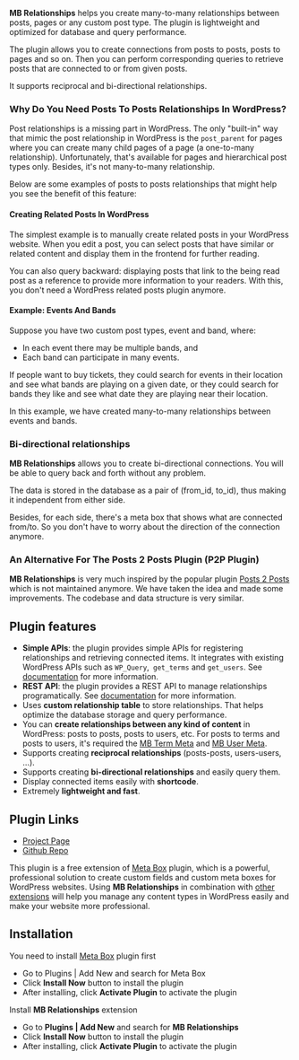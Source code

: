 **MB Relationships** helps you create many-to-many relationships between posts, pages or any custom post type. The plugin is lightweight and optimized for database and query performance.

The plugin allows you to create connections from posts to posts, posts to pages and so on. Then you can perform corresponding queries to retrieve posts that are connected to or from given posts.

It supports reciprocal and bi-directional relationships.

### Why Do You Need Posts To Posts Relationships In WordPress?

Post relationships is a missing part in WordPress. The only "built-in" way that mimic the post relationship in WordPress is the `post_parent` for pages where you can create many child pages of a page (a one-to-many relationship). Unfortunately, that's available for pages and hierarchical post types only. Besides, it's not many-to-many relationship.

Below are some examples of posts to posts relationships that might help you see the benefit of this feature:

#### Creating Related Posts In WordPress

The simplest example is to manually create related posts in your WordPress website. When you edit a post, you can select posts that have similar or related content and display them in the frontend for further reading.

You can also query backward: displaying posts that link to the being read post as a reference to provide more information to your readers. With this, you don't need a WordPress related posts plugin anymore.

#### Example: Events And Bands

Suppose you have two custom post types, event and band, where:

- In each event there may be multiple bands, and
- Each band can participate in many events.

If people want to buy tickets, they could search for events in their location and see what bands are playing on a given date, or they could search for bands they like and see what date they are playing near their location.

In this example, we have created many-to-many relationships between events and bands.

### Bi-directional relationships

**MB Relationships** allows you to create bi-directional connections. You will be able to query back and forth without any problem.

The data is stored in the database as a pair of (from_id, to_id), thus making it independent from either side.

Besides, for each side, there's a meta box that shows what are connected from/to. So you don't have to worry about the direction of the connection anymore.

### An Alternative For The Posts 2 Posts Plugin (P2P Plugin)

**MB Relationships** is very much inspired by the popular plugin [Posts 2 Posts](https://wordpress.org/plugins/posts-to-posts/) which is not maintained anymore. We have taken the idea and made some improvements. The codebase and data structure is very similar.

## Plugin features

- **Simple APIs**: the plugin provides simple APIs for registering relationships and retrieving connected items. It integrates with existing WordPress APIs such as `WP_Query`,` get_terms` and `get_users`. See [documentation](https://docs.metabox.io/extensions/mb-relationships/) for more information.
- **REST API**: the plugin provides a REST API to manage relationships programatically. See [documentation](https://docs.metabox.io/extensions/mb-relationships/#rest-api) for more information.
- Uses **custom relationship table** to store relationships. That helps optimize the database storage and query performance.
- You can **create relationships between any kind of content** in WordPress: posts to posts, posts to users, etc. For posts to terms and posts to users, it's required the [MB Term Meta](https://metabox.io/plugins/mb-term-meta/) and [MB User Meta](https://metabox.io/plugins/mb-user-meta/).
- Supports creating **reciprocal relationships** (posts-posts, users-users, ...).
- Supports creating **bi-directional relationships** and easily query them.
- Display connected items easily with **shortcode**.
- Extremely **lightweight and fast**.

## Plugin Links

- [Project Page](https://metabox.io/plugins/mb-relationships/)
- [Github Repo](https://github.com/wpmetabox/mb-relationships/)

This plugin is a free extension of [Meta Box](https://metabox.io) plugin, which is a powerful, professional solution to create custom fields and custom meta boxes for WordPress websites. Using **MB Relationships** in combination with [other extensions](https://metabox.io/plugins/) will help you manage any content types in WordPress easily and make your website more professional.

## Installation

You need to install [Meta Box](https://metabox.io) plugin first

- Go to Plugins | Add New and search for Meta Box
- Click **Install Now** button to install the plugin
- After installing, click **Activate Plugin** to activate the plugin

Install **MB Relationships** extension

- Go to **Plugins | Add New** and search for **MB Relationships**
- Click **Install Now** button to install the plugin
- After installing, click **Activate Plugin** to activate the plugin
